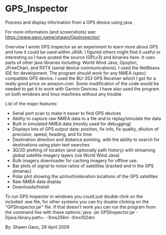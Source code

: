 # GPS_Inspector
Process and display information from a GPS device using java. 

For more information (and screenshots) see: https://www.gano.name/shawn/GpsInspector/

Overview
I wrote GPS Inspector as an experiment to learn more about GPS and how it could be used within JAVA. I figured others might find it useful or interesting so I have posted the source (GPLv3) and binaries here. It uses parts of other java libraries including: World Wind Java, Gpsylon, JFreeChart, and RXTX (serial device communications). I used the NetBeans IDE for development. The program should work for any NMEA (spec) compatible GPS device. I used the BU-353 GPS Receiver which I got for a really good price on amazon.com. Some modification of the code would be needed to get it to work with Garmin Devices. I have also used the program on both windows and linux machines without any trouble.

List of the major features:

- Serial port scan to make it easier to find GPS devices
- Ability to capture raw NMEA data to a file and to replay/simulate the data
- Built in simulated NMEA data (mostly used for debugging)
- Displays lots of GPS output data: position, fix info, fix quality, dilution of precision, speed, heading, and fix time
- Destination direction and distance pointing, with the ability to search for destinations using plain text searches
- 3D/2D plotting of location (and optionally path history) with streaming global satellite imagery layers (via World Wind Java)
- Bulk imagery downloader for caching imagery for offline use.
- Bar plots of signal to noise ratios of satellites (tracked and in the GPS almanac)
- Polar plot showing the azimuth/elevation locations of the GPS satellites
- Raw NMEA data display
- Downloads/Install


To run GPS Inspector in windows you could just double click on the included .exe file, for other systems you can try double clicking on the "GPSInspector.jar" file. If that doesn't work you can run the program from the command line with these options: 
java -jar GPSInspector.jar -Djava.library.path=. -Xms256m -Xmx1024m

By: Shawn Gano, 29 April 2009
